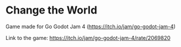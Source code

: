 
# Change the World

Game made for Go Godot Jam 4 (https://itch.io/jam/go-godot-jam-4)

Link to the game: https://itch.io/jam/go-godot-jam-4/rate/2069820
